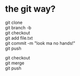 # the git way?

git clone <repo>  
git branch -b <branch>  
git checkout <branch>  
git add file.txt  
git commit -m "look ma no hands!"  
git push  

git checkout <master>  
git merge <branch>  
git push  
